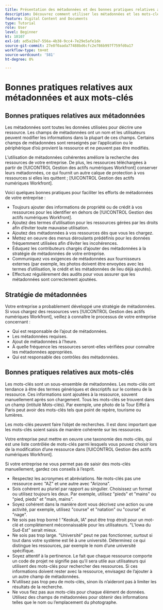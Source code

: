 ```yaml
---
title: Présentation des métadonnées et des bonnes pratiques relatives aux mots-clés en tant que contributeur
description: Découvrez comment utiliser les métadonnées et les mots-clés dans [!UICONTROL Gestion des actifs numériques Workfront] pour décrire une ressource afin d’améliorer la recherche des ressources de votre entreprise.
feature: Digital Content and Documents
type: Tutorial
role: User
level: Beginner
kt: 10107
exl-id: ad5a19a7-556a-4b38-9cc4-7e29e5afe1de
source-git-commit: 27e8f0aada77488bd6cfc2e786b997f759fd0a17
workflow-type: tm+mt
source-wordcount: '581'
ht-degree: 0%

---
```


# Bonnes pratiques relatives aux métadonnées et aux mots-clés

## Bonnes pratiques relatives aux métadonnées

Les métadonnées sont toutes les données utilisées pour décrire une ressource. Les champs de métadonnées ont un nom et les utilisateurs peuvent modifier les informations dans la plupart de ces champs. Certains champs de métadonnées sont renseignés par l’application ou le périphérique d’où provient la ressource et ne peuvent pas être modifiés.

L’utilisation de métadonnées cohérentes améliore la recherche des ressources de votre entreprise. De plus, les ressources téléchargées à partir de [!UICONTROL Gestion des actifs numériques Workfront] conserver leurs métadonnées, ce qui fournit un autre calque de protection à vos ressources si elles les quittent ; [!UICONTROL Gestion des actifs numériques Workfront].

Voici quelques bonnes pratiques pour faciliter les efforts de métadonnées de votre entreprise :

* Toujours ajouter des informations de propriété ou de crédit à vos ressources pour les identifier en dehors de [!UICONTROL Gestion des actifs numériques Workfront].
* Ajoutez des termes d’utilisation pour les ressources gérées par les droits afin d’éviter toute mauvaise utilisation.
* Ajoutez des métadonnées à vos ressources dès que vous les chargez.
* Mettez en oeuvre des menus déroulants prédéfinis pour les données fréquemment utilisées afin d’éviter les incohérences.
* Éduquez les contributeurs chargés d’ajouter des métadonnées à la stratégie de métadonnées de votre entreprise.
* Communiquez vos exigences de métadonnées aux fournisseurs externes (par exemple, les photos doivent être envoyées avec les termes d’utilisation, le crédit et les métadonnées de lieu déjà ajoutés).
* Effectuez régulièrement des audits pour vous assurer que les métadonnées sont correctement ajoutées.

## Stratégie de métadonnées

Votre entreprise a probablement développé une stratégie de métadonnées. Si vous chargez des ressources vers [!UICONTROL Gestion des actifs numériques Workfront], veillez à connaître le processus de votre entreprise concernant :

* Qui est responsable de l’ajout de métadonnées.
* Les métadonnées requises.
* Ajout de métadonnées à l’heure.
* À quelle fréquence les ressources seront-elles vérifiées pour connaître les métadonnées appropriées.
* Qui est responsable des contrôles des métadonnées.

## Bonnes pratiques relatives aux mots-clés

Les mots-clés sont un sous-ensemble de métadonnées. Les mots-clés ont tendance à être des termes génériques et descriptifs sur le contenu de la ressource. Ces informations sont ajoutées à la ressource, souvent manuellement après son chargement. Tous les mots-clés se trouvent dans un champ (intitulé Mots-clés). Par exemple, une photo de la Tour Eiffel à Paris peut avoir des mots-clés tels que point de repère, tourisme ou lumières.

Les mots-clés peuvent faire l’objet de recherches. Il est donc important que les mots-clés soient saisis de manière cohérente sur les ressources.

Votre entreprise peut mettre en oeuvre une taxonomie des mots-clés, qui est une liste contrôlée de mots-clés parmi lesquels vous pouvez choisir lors de la modification d’une ressource dans [!UICONTROL Gestion des actifs numériques Workfront].

Si votre entreprise ne vous permet pas de saisir des mots-clés manuellement, gardez ces conseils à l’esprit.

* Respectez les acronymes et abréviations. Ne mots-clés pas une ressource avec &quot;AZ&quot; et une autre avec &quot;Arizona&quot;.
* Sois cohérent au pluriel par rapport au singulier. Choisissez un format ou utilisez toujours les deux. Par exemple, utilisez &quot;pieds&quot; et &quot;mains&quot; ou &quot;pied, pieds&quot; et &quot;main, mains&quot;.
* Soyez cohérent dans la manière dont vous décrivez une action ou une activité, par exemple, utilisez &quot;course&quot; et &quot;natation&quot; ou &quot;course&quot; et &quot;nage&quot;.
* Ne sois pas trop borné ! &quot;Keokuk, IA&quot; peut être trop étroit pour un mot-clé et complètement méconnaissable pour les utilisateurs. &quot;L&#39;Iowa du Sud-Est&quot; serait mieux.
* Ne sois pas trop large. &quot;Université&quot; peut ne pas fonctionner, surtout si tout dans votre système est lié à une université. Déterminez ce qui distingue les ressources, par exemple le nom d’une université spécifique.
* Soyez attentif à la pertinence. Le fait que chaque ressource comporte un code de projet ne signifie pas qu’il sera utile aux utilisateurs qui utilisent des mots-clés pour rechercher des ressources. Si ces informations doivent rester avec la ressource, envisagez de l’ajouter à un autre champ de métadonnées.
* N’utilisez pas trop peu de mots-clés, sinon ils n’aideront pas à limiter les résultats de la recherche.
* Ne vous fiez pas aux mots-clés pour chaque élément de données. Utilisez des champs de métadonnées pour obtenir des informations telles que le nom ou l’emplacement du photographe.
